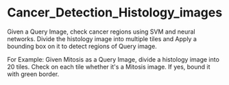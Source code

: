 # Cancer_Detection_Histology_images
Given a Query Image, check cancer regions using SVM and neural networks. Divide the histology image into multiple tiles and Apply a bounding box on it to detect regions of Query image.

For Example: Given Mitosis as a Query Image, divide a histology image into 20 tiles. Check on each tile whether it's a Mitosis image. If yes, bound it with green border.
